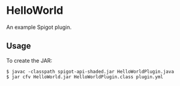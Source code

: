 # HelloWorld
An example Spigot plugin.

## Usage
To create the JAR:
```
$ javac -classpath spigot-api-shaded.jar HelloWorldPlugin.java
$ jar cfv HelloWorld.jar HelloWorldPlugin.class plugin.yml
```
